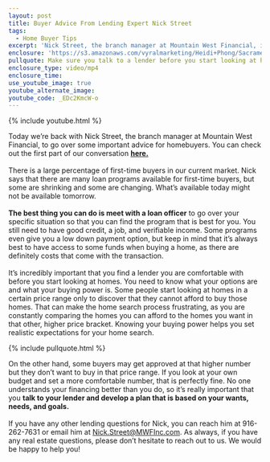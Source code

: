 ```yaml
---
layout: post
title: Buyer Advice From Lending Expert Nick Street
tags:
  - Home Buyer Tips
excerpt: 'Nick Street, the branch manager at Mountain West Financial, is back to go over some lending advice for homebuyers.'
enclosure: 'https://s3.amazonaws.com/vyralmarketing/Heidi+Phong/Sacramento+Real+Estate-+Expert+advice+from+Nick+Street.mp4'
pullquote: Make sure you talk to a lender before you start looking at homes.
enclosure_type: video/mp4
enclosure_time:
use_youtube_image: true
youtube_alternate_image:
youtube_code: _EDc2KmcW-o
---
```



{% include youtube.html %}

Today we’re back with Nick Street, the branch manager at Mountain West Financial, to go over some important advice for homebuyers. You can check out the first part of our conversation **[here.](http://heidiphong.com/part-1-of-our-sit-down-with-nick-street.html)**
<br>
<br>There is a large percentage of first-time buyers in our current market. Nick says that there are many loan programs available for first-time buyers, but some are shrinking and some are changing. What’s available today might not be available tomorrow.
<br>
<br>**The best thing you can do is meet with a loan officer** to go over your specific situation so that you can find the program that is best for you. You still need to have good credit, a job, and verifiable income. Some programs even give you a low down payment option, but keep in mind that it’s always best to have access to some funds when buying a home, as there are definitely costs that come with the transaction.
<br>
<br>It’s incredibly important that you find a lender you are comfortable with before you start looking at homes. You need to know what your options are and what your buying power is. Some people start looking at homes in a certain price range only to discover that they cannot afford to buy those homes. That can make the home search process frustrating, as you are constantly comparing the homes you can afford to the homes you want in that other, higher price bracket. Knowing your buying power helps you set realistic expectations for your home search.

{% include pullquote.html %}

On the other hand, some buyers may get approved at that higher number but they don’t want to buy in that price range. If you look at your own budget and set a more comfortable number, that is perfectly fine. No one understands your financing better than you do, so it’s really important that you **talk to your lender and develop a plan that is based on your wants, needs, and goals.**
<br>
<br>If you have any other lending questions for Nick, you can reach him at 916-262-7631 or email him at Nick.Street@MWFInc.com. As always, if you have any real estate questions, please don’t hesitate to reach out to us. We would be happy to help you!